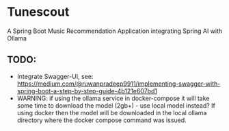 # Tunescout
A Spring Boot Music Recommendation Application integrating Spring AI with Ollama

## TODO:
- Integrate Swagger-UI, see: https://medium.com/@ruwanpradeep9911/implementing-swagger-with-spring-boot-a-step-by-step-guide-4b121e607bd1
- WARNING: if using the ollama service in docker-compose it will take some time to download the model (2gb+) - use local model instead? If using docker then the model will be downloaded in the local ollama directory where the docker compose command was issued.